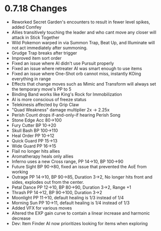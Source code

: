 # 0.7.18 Changes #

* Reworked Secret Garden's encounters to result in fewer level spikes, added Comfey
* Allies transitively touching the leader and who cant move any closer will attack in Stick Together
* Wild Pokemon warped in via Summon Trap, Beat Up, and Illuminate will not act immediately after summoning.
* Grudge Trap breaks after trigger
* Improved item sort order
* Fixed an issue where AI didn't use Pursuit properly
* Fixed an issue where retreater AI was smart enough to use items
* Fixed an issue where One-Shot orb cannot miss, instantly KOing everything in range
* Effects that change moves such as Mimic and Transform will always set the temporary move's PP to 5
* Binding Band works like King's Rock for Immobilization
* AI is more conscious of freeze status
* Telekinesis affected by Grip Claw
* "Quad Weakness" damage multiplier 2x -> 2.25x
* Perish Count drops if-and-only-if hearing Perish Song
* Stone Edge Acc 80->100
* Fury Cutter BP 10->20
* Skull Bash BP 100->110
* Heal Order PP 10->12
* Quick Guard PP 15->13
* Wide Guard PP 16->15
* Flail no longer hits allies
* Aromatherapy heals only allies
* Inferno uses a new Cross range, PP 14->10, BP 100->90
* Future Sight BP 90->80, fixed an issue that prevented the AoE from working
* Outrage PP 14->10, BP 90->85, Duration 3->2, No longer hits front and sides, explodes out from the center.
* Petal Dance PP 12->10, BP 80->90, Duration 3->2, Range +1
* Thrash PP 14->12, BP 90->100, Duration 3->2
* Moonlight PP 11->10, default healing is 1/3 instead of 1/4
* Morning Sun PP 10->11, default healing is 1/4 instead of 1/3
* Added VFX for various moves
* Altered the EXP gain curve to contain a linear increase and harmonic decrease
* Dev: Item Finder AI now prioritizes looking for items when exploring